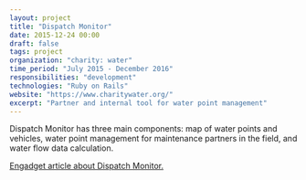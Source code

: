 ```yaml
---
layout: project
title: "Dispatch Monitor"
date: 2015-12-24 00:00
draft: false
tags: project
organization: "charity: water"
time_period: "July 2015 - December 2016"
responsibilities: "development"
technologies: "Ruby on Rails"
website: "https://www.charitywater.org/"
excerpt: "Partner and internal tool for water point management"
---
```


Dispatch Monitor has three main components: map of water points and
vehicles, water point management for maintenance partners in the field, and
water flow data calculation.

[Engadget
article about Dispatch Monitor.](http://www.engadget.com/2016/03/03/charity-water-puts-google-and-vr-to-good-use/)
